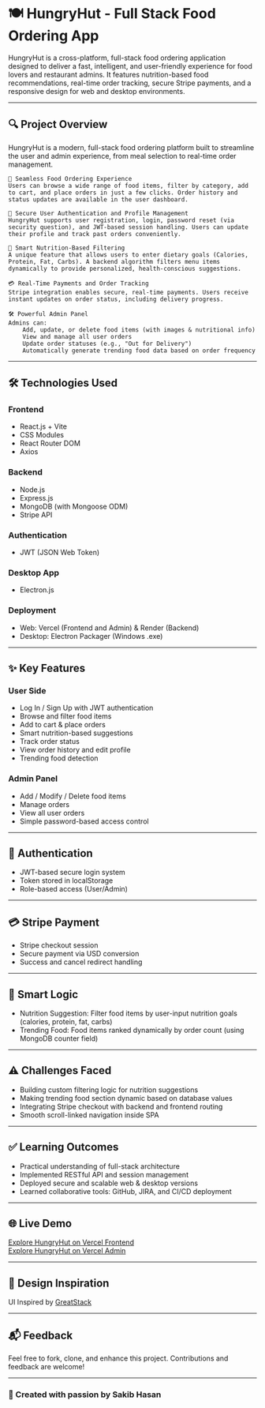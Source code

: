 # 🍽️ HungryHut - Full Stack Food Ordering App

HungryHut is a cross-platform, full-stack food ordering application designed to deliver a fast, intelligent, and user-friendly experience for food lovers and restaurant admins. It features nutrition-based food recommendations, real-time order tracking, secure Stripe payments, and a responsive design for web and desktop environments.

---

## 🔍 Project Overview

HungryHut is a modern, full-stack food ordering platform built to streamline the user and admin experience, from meal selection to real-time order management.

    🛒 Seamless Food Ordering Experience
    Users can browse a wide range of food items, filter by category, add to cart, and place orders in just a few clicks. Order history and status updates are available in the user dashboard.

    🔐 Secure User Authentication and Profile Management
    HungryHut supports user registration, login, password reset (via security question), and JWT-based session handling. Users can update their profile and track past orders conveniently.

    🥗 Smart Nutrition-Based Filtering
    A unique feature that allows users to enter dietary goals (Calories, Protein, Fat, Carbs). A backend algorithm filters menu items dynamically to provide personalized, health-conscious suggestions.

    💳 Real-Time Payments and Order Tracking
    Stripe integration enables secure, real-time payments. Users receive instant updates on order status, including delivery progress.

    🛠️ Powerful Admin Panel
    Admins can:
        Add, update, or delete food items (with images & nutritional info)
        View and manage all user orders
        Update order statuses (e.g., "Out for Delivery")
        Automatically generate trending food data based on order frequency

---

## 🛠️ Technologies Used

### Frontend

* React.js + Vite
* CSS Modules
* React Router DOM
* Axios

### Backend

* Node.js
* Express.js
* MongoDB (with Mongoose ODM)
* Stripe API

### Authentication

* JWT (JSON Web Token)

### Desktop App

* Electron.js

### Deployment

* Web: Vercel (Frontend and Admin) & Render (Backend)
* Desktop: Electron Packager (Windows .exe)


---

## ✨ Key Features

### User Side

* Log In / Sign Up with JWT authentication
* Browse and filter food items
* Add to cart & place orders
* Smart nutrition-based suggestions
* Track order status
* View order history and edit profile
* Trending food detection

### Admin Panel

* Add / Modify / Delete food items
* Manage orders
* View all user orders
* Simple password-based access control

---

## 🔐 Authentication

* JWT-based secure login system
* Token stored in localStorage
* Role-based access (User/Admin)

---

## 💳 Stripe Payment

* Stripe checkout session
* Secure payment via USD conversion
* Success and cancel redirect handling

---

## 🧠 Smart Logic

* Nutrition Suggestion: Filter food items by user-input nutrition goals (calories, protein, fat, carbs)
* Trending Food: Food items ranked dynamically by order count (using MongoDB counter field)

---


## ⚠️ Challenges Faced

* Building custom filtering logic for nutrition suggestions
* Making trending food section dynamic based on database values
* Integrating Stripe checkout with backend and frontend routing
* Smooth scroll-linked navigation inside SPA

---

## ✅ Learning Outcomes

* Practical understanding of full-stack architecture
* Implemented RESTful API and session management
* Deployed secure and scalable web & desktop versions
* Learned collaborative tools: GitHub, JIRA, and CI/CD deployment

---

## 🌐 Live Demo

[Explore HungryHut on Vercel Frontend](https://hungry-hut-frontends.vercel.app/) <br>
[Explore HungryHut on Vercel Admin](https://hungry-hut-admin.vercel.app/)

---

## 🙏 Design Inspiration

UI Inspired by [GreatStack](https://www.youtube.com/@GreatStackDev)

---

## 📬 Feedback

Feel free to fork, clone, and enhance this project. Contributions and feedback are welcome!

---

### 🌟 Created with passion by Sakib Hasan
